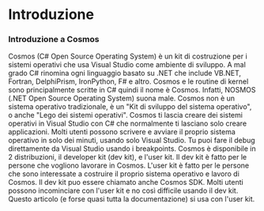 # Introduzione
### Introduzione a Cosmos
Cosmos (C# Open Source Operating System) è un kit di costruzione per i sistemi operativi che usa Visual Studio come ambiente di sviluppo. A mal grado C# rinomina ogni linguaggio basato su .NET che include VB.NET, Fortran, DelphiPrism, IronPython, F# e altro. Cosmos e le routine di kernel sono principalmente scritte in C# quindi il nome è Cosmos. Infatti, NOSMOS (.NET Open Source Operating System) suona male.
Cosmos non è un sistema operativo tradizionale, è un "Kit di sviluppo del sistema operativo", o anche "Lego dei sistemi operativi". Cosmos ti lascia creare dei sistemi operativi in Visual Studio con C# che normalmente ti lasciano solo creare applicazioni. Molti utenti possono scrivere e avviare il proprio sistema operativo in solo dei minuti, usando solo Visual Studio. Tu puoi fare il debug direttamente da Visual Studio usando i breakpoints.
Cosmos è disponibile in 2 distribuzioni, il developer kit (dev kit), e l'user kit. Il dev kit è fatto per le persone che vogliono lavorare in Cosmos. L'user kit è fatto per le persone che sono interessate a costruire il proprio sistema operativo e lavoro di Cosmos. Il dev kit puo essere chiamato anche Cosmos SDK. Molti utenti possono incominciare con l'user kit e no così difficile usando il dev kit. Questo articolo (e forse quasi tutta la documentazione) si usa con l'user kit.
